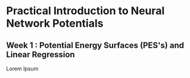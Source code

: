 # Practical Introduction to Neural Network Potentials
## Week 1 : Potential Energy Surfaces (PES's) and Linear Regression

Lorem Ipsum
